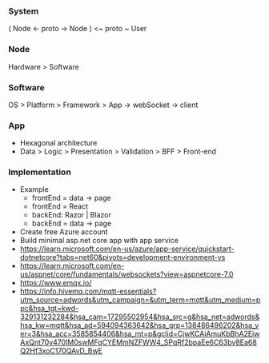 ### System

( Node <- proto -> Node ) <~ proto ~ User

### Node

Hardware > Software

### Software

OS > Platform > Framework > App
 -> webSocket -> client

### App

* Hexagonal architecture
* Data > Logic > Presentation > Validation > BFF > Front-end

### Implementation

* Example
  * frontEnd = data -> page
  * frontEnd = React
  * backEnd: Razor | Blazor
  * backEnd = data -> page
* Create free Azure account
* Build minimal asp.net core app with app service
* https://learn.microsoft.com/en-us/azure/app-service/quickstart-dotnetcore?tabs=net60&pivots=development-environment-vs
* https://learn.microsoft.com/en-us/aspnet/core/fundamentals/websockets?view=aspnetcore-7.0
* https://www.emqx.io/
* https://info.hivemq.com/mqtt-essentials?utm_source=adwords&utm_campaign=&utm_term=mqtt&utm_medium=ppc&hsa_tgt=kwd-329131232284&hsa_cam=17295502954&hsa_src=g&hsa_net=adwords&hsa_kw=mqtt&hsa_ad=594094363642&hsa_grp=138486496202&hsa_ver=3&hsa_acc=3585854406&hsa_mt=p&gclid=CjwKCAiAmuKbBhA2EiwAxQnt70v470lM0swMFqCYEMmNZFWW4_SPqRf2bpaEe6C63bv8Ea68Q2Hf3xoC170QAvD_BwE


